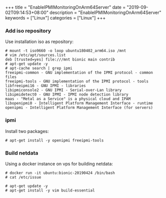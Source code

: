 +++
title = "EnableIPMIMonitoringOnArm64Server"
date = "2019-09-02T09:14:53+08:00"
description = "EnableIPMIMonitoringOnArm64Server"
keywords = ["Linux"]
categories = ["Linux"]
+++
### Add iso repository
Use installation iso as repository:     

```
# mount -t iso9660 -o loop ubuntu180402_arm64.iso /mnt
# vim /etc/apt/sources.list
deb [trusted=yes] file:///mnt bionic main contrib
# apt-get update -y
# apt-cache search | grep ipmi
freeipmi-common - GNU implementation of the IPMI protocol - common files
freeipmi-tools - GNU implementation of the IPMI protocol - tools
libfreeipmi16 - GNU IPMI - libraries
libipmiconsole2 - GNU IPMI - Serial-over-Lan library
libipmidetect0 - GNU IPMI - IPMI node detection library
maas - "Metal as a Service" is a physical cloud and IPAM
libopenipmi0 - Intelligent Platform Management Interface - runtime
openipmi - Intelligent Platform Management Interface (for servers)
```
### ipmi
Install two packages:     

```
# apt-get install -y openipmi freeipmi-tools
```

### Build netdata
Using a docker instance on vps for building netdata:     

```
# docker run -it ubuntu:bionic-20190424 /bin/bash
# cat /etc/issue

# apt-get update -y
# apt-get install -y vim build-essential

```
